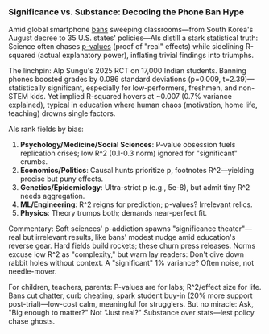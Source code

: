 ### Significance vs. Substance: Decoding the Phone Ban Hype

Amid global smartphone [bans](https://www.economist.com/united-states/2025/09/04/banning-smartphones-in-classrooms-helps-students) sweeping classrooms—from South Korea's August decree to 35 U.S. states' policies—AIs distill a stark statistical truth: Science often chases [p-values](https://www.economist.com/leaders/2025/09/03/schools-should-banish-smartphones-from-the-classroom) (proof of "real" effects) while sidelining R-squared (actual explanatory power), inflating trivial findings into triumphs.

The linchpin: Alp Sungu's 2025 RCT on 17,000 Indian students. Banning phones boosted grades by 0.086 standard deviations (p=0.009, t=2.39)—statistically significant, especially for low-performers, freshmen, and non-STEM kids. Yet implied R-squared hovers at ~0.007 (0.7% variance explained), typical in education where human chaos (motivation, home life, teaching) drowns single factors.

AIs rank fields by bias:
1. **Psychology/Medicine/Social Sciences**: P-value obsession fuels replication crises; low R^2 (0.1-0.3 norm) ignored for "significant" crumbs.
2. **Economics/Politics**: Causal hunts prioritize p, footnotes R^2—yielding precise but puny effects.
3. **Genetics/Epidemiology**: Ultra-strict p (e.g., 5e-8), but admit tiny R^2 needs aggregation.
4. **ML/Engineering**: R^2 reigns for prediction; p-values? Irrelevant relics.
5. **Physics**: Theory trumps both; demands near-perfect fit.

Commentary: Soft sciences' p-addiction spawns "significance theater"—real but irrelevant results, like bans' modest nudge amid education's reverse gear. Hard fields build rockets; these churn press releases. Norms excuse low R^2 as "complexity," but warn lay readers: Don't dive down rabbit holes without context. A "significant" 1% variance? Often noise, not needle-mover.

For children, teachers, parents: P-values are for labs; R^2/effect size for life. Bans cut chatter, curb cheating, spark student buy-in (20% more support post-trial)—low-cost calm, meaningful for strugglers. But no miracle: Ask, "Big enough to matter?" Not "Just real?" Substance over stats—lest policy chase ghosts.
